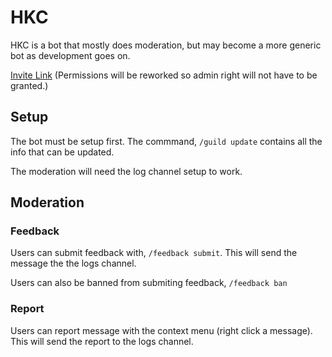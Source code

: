 # HKC

HKC is a bot that mostly does moderation, but may become a more generic bot as development goes on.

[Invite Link](https://discord.com/oauth2/authorize?client_id=883209997587202049&permissions=8&scope=bot%20applications.commands) (Permissions will be reworked so admin right will not have to be granted.)

## Setup

The bot must be setup first. The commmand, `/guild update` contains all the info that can be updated.

The moderation will need the log channel setup to work.

## Moderation

### Feedback

Users can submit feedback with, `/feedback submit`. This will send the message the the logs channel.

Users can also be banned from submiting feedback, `/feedback ban`

### Report

Users can report message with the context menu (right click a message). This will send the report to the logs channel.
